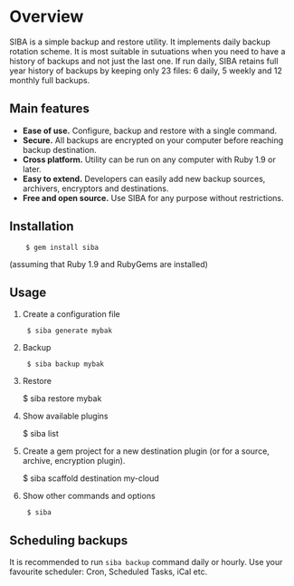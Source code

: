 # Overview

SIBA is a simple backup and restore utility. It implements daily backup rotation scheme. It is most suitable in sutuations when you need to have a history of backups and not just the last one. If run daily, SIBA retains full year history of backups by keeping only 23 files: 6 daily, 5 weekly and 12 monthly full backups.

## Main features

* **Ease of use.** Configure, backup and restore with a single command.
* **Secure.** All backups are encrypted on your computer before reaching backup destination.
* **Cross platform.** Utility can be run on any computer with Ruby 1.9 or later.
* **Easy to extend.** Developers can easily add new backup sources, archivers, encryptors and destinations.
* **Free and open source.** Use SIBA for any purpose without restrictions.

## Installation

        $ gem install siba

(assuming that Ruby 1.9 and RubyGems are installed)

## Usage

1. Create a configuration file

        $ siba generate mybak

2. Backup

        $ siba backup mybak

3. Restore

	$ siba restore mybak

4. Show available plugins

	$ siba list

5. Create a gem project for a new destination plugin (or for a source, archive, encryption plugin).

	$ siba scaffold destination my-cloud

6. Show other commands and options

        $ siba

## Scheduling backups

It is recommended to run `siba backup` command daily or hourly. Use your favourite scheduler: Cron, Scheduled Tasks, iCal etc.

